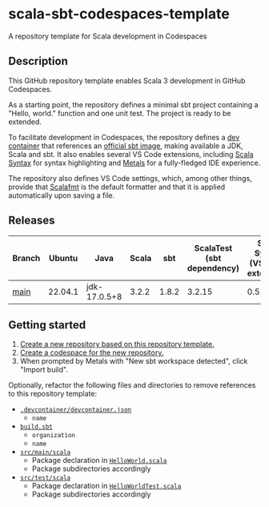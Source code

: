 # scala-sbt-codespaces-template

A repository template for Scala development in Codespaces

## Description

This GitHub repository template enables Scala 3 development in GitHub Codespaces.

As a starting point, the repository defines a minimal sbt project containing a "Hello, world." function and one unit test.
The project is ready to be extended.

To facilitate development in Codespaces, the repository defines a [dev container](https://containers.dev/) that references an [official sbt image](https://hub.docker.com/r/sbtscala/scala-sbt), making available a JDK, Scala and sbt.
It also enables several VS Code extensions, including [Scala Syntax](https://marketplace.visualstudio.com/items?itemName=scala-lang.scala) for syntax highlighting and [Metals](https://marketplace.visualstudio.com/items?itemName=scalameta.metals) for a fully-fledged IDE experience.

The repository also defines VS Code settings, which, among other things, provide that [Scalafmt](https://scalameta.org/scalafmt/) is the default formatter and that it is applied automatically upon saving a file.

## Releases

| Branch                                                                      | Ubuntu  | Java         | Scala         | sbt         | ScalaTest<br>(sbt dependency) | Scala Syntax<br>(VS Code extension) | Scala Metals<br>(VS Code extension) | Scalafmt<br>(via Scala Metals) |
| --------------------------------------------------------------------------- | ------- | ------------ | ------------- | ----------- | ----------------------------- | ----------------------------------- | ----------------------------------- | ------------------------------ |
| [main](https://github.com/typeduke/scala-sbt-codespaces-template/tree/main) | 22.04.1 | jdk-17.0.5+8 | 3.2.2         | 1.8.2       | 3.2.15                        | 0.5.6                               | 1.23.0                              | 3.7.3                          |

## Getting started

1. [Create a new repository based on this repository template.](https://docs.github.com/en/repositories/creating-and-managing-repositories/creating-a-repository-from-a-template)
2. [Create a codespace for the new repository.](https://docs.github.com/en/codespaces/developing-in-codespaces/creating-a-codespace-for-a-repository)
3. When prompted by Metals with "New sbt workspace detected", click "Import build".

Optionally, refactor the following files and directories to remove references to this repository template:
- [`.devcontainer/devcontainer.json`](.devcontainer/devcontainer.json)
  - `name`
- [`build.sbt`](build.sbt)
  - `organization`
  - `name`
- [`src/main/scala`](src/main/scala)
  - Package declaration in [`HelloWorld.scala`](src/main/scala/com/typeduke/helloworld/HelloWorld.scala)
  - Package subdirectories accordingly
- [`src/test/scala`](src/test/scala)
  - Package declaration in [`HelloWorldTest.scala`](src/test/scala/com/typeduke/helloworld/HelloWorldTest.scala)
  - Package subdirectories accordingly

